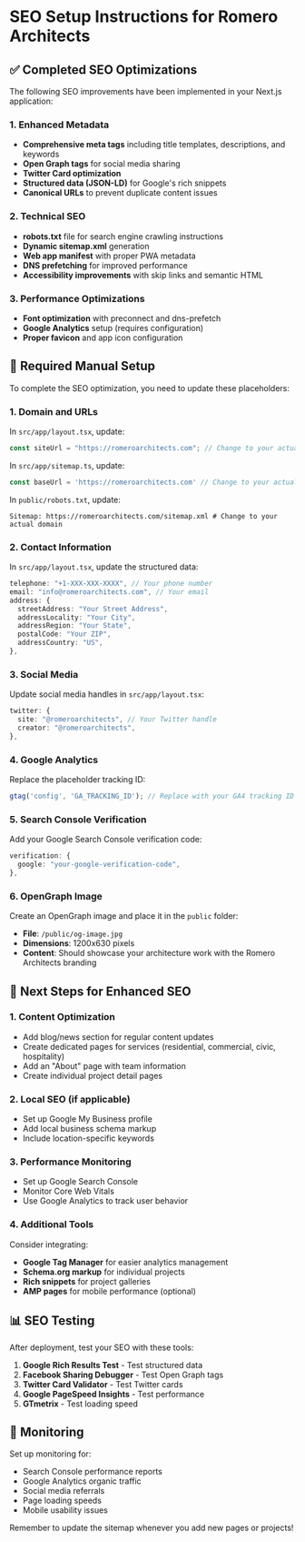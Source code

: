 # SEO Setup Instructions for Romero Architects

## ✅ Completed SEO Optimizations

The following SEO improvements have been implemented in your Next.js application:

### 1. Enhanced Metadata
- **Comprehensive meta tags** including title templates, descriptions, and keywords
- **Open Graph tags** for social media sharing
- **Twitter Card optimization**
- **Structured data (JSON-LD)** for Google's rich snippets
- **Canonical URLs** to prevent duplicate content issues

### 2. Technical SEO
- **robots.txt** file for search engine crawling instructions
- **Dynamic sitemap.xml** generation
- **Web app manifest** with proper PWA metadata
- **DNS prefetching** for improved performance
- **Accessibility improvements** with skip links and semantic HTML

### 3. Performance Optimizations
- **Font optimization** with preconnect and dns-prefetch
- **Google Analytics** setup (requires configuration)
- **Proper favicon** and app icon configuration

## 🔧 Required Manual Setup

To complete the SEO optimization, you need to update these placeholders:

### 1. Domain and URLs
In `src/app/layout.tsx`, update:
```typescript
const siteUrl = "https://romeroarchitects.com"; // Change to your actual domain
```

In `src/app/sitemap.ts`, update:
```typescript
const baseUrl = 'https://romeroarchitects.com' // Change to your actual domain
```

In `public/robots.txt`, update:
```
Sitemap: https://romeroarchitects.com/sitemap.xml # Change to your actual domain
```

### 2. Contact Information
In `src/app/layout.tsx`, update the structured data:
```typescript
telephone: "+1-XXX-XXX-XXXX", // Your phone number
email: "info@romeroarchitects.com", // Your email
address: {
  streetAddress: "Your Street Address",
  addressLocality: "Your City",
  addressRegion: "Your State", 
  postalCode: "Your ZIP",
  addressCountry: "US",
},
```

### 3. Social Media
Update social media handles in `src/app/layout.tsx`:
```typescript
twitter: {
  site: "@romeroarchitects", // Your Twitter handle
  creator: "@romeroarchitects",
},
```

### 4. Google Analytics
Replace the placeholder tracking ID:
```typescript
gtag('config', 'GA_TRACKING_ID'); // Replace with your GA4 tracking ID (e.g., 'G-XXXXXXXXXX')
```

### 5. Search Console Verification
Add your Google Search Console verification code:
```typescript
verification: {
  google: "your-google-verification-code",
},
```

### 6. OpenGraph Image
Create an OpenGraph image and place it in the `public` folder:
- **File**: `/public/og-image.jpg`
- **Dimensions**: 1200x630 pixels
- **Content**: Should showcase your architecture work with the Romero Architects branding

## 🚀 Next Steps for Enhanced SEO

### 1. Content Optimization
- Add blog/news section for regular content updates
- Create dedicated pages for services (residential, commercial, civic, hospitality)
- Add an "About" page with team information
- Create individual project detail pages

### 2. Local SEO (if applicable)
- Set up Google My Business profile
- Add local business schema markup
- Include location-specific keywords

### 3. Performance Monitoring
- Set up Google Search Console
- Monitor Core Web Vitals
- Use Google Analytics to track user behavior

### 4. Additional Tools
Consider integrating:
- **Google Tag Manager** for easier analytics management
- **Schema.org markup** for individual projects
- **Rich snippets** for project galleries
- **AMP pages** for mobile performance (optional)

## 📊 SEO Testing

After deployment, test your SEO with these tools:
1. **Google Rich Results Test** - Test structured data
2. **Facebook Sharing Debugger** - Test Open Graph tags
3. **Twitter Card Validator** - Test Twitter cards
4. **Google PageSpeed Insights** - Test performance
5. **GTmetrix** - Test loading speed

## 📝 Monitoring

Set up monitoring for:
- Search Console performance reports
- Google Analytics organic traffic
- Social media referrals
- Page loading speeds
- Mobile usability issues

Remember to update the sitemap whenever you add new pages or projects!
